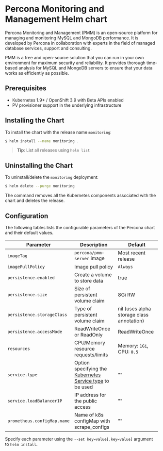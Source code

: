 # Percona Monitoring and Management Helm chart

Percona Monitoring and Management (PMM) is an open-source platform for managing and monitoring MySQL and MongoDB performance. It is developed by Percona in collaboration with experts in the field of managed database services, support and consulting.

PMM is a free and open-source solution that you can run in your own environment for maximum security and reliability. It provides thorough time-based analysis for MySQL and MongoDB servers to ensure that your data works as efficiently as possible.

## Prerequisites

- Kubernetes 1.9+ / OpenShift 3.9 with Beta APIs enabled
- PV provisioner support in the underlying infrastructure

## Installing the Chart

To install the chart with the release name `monitoring`:

```bash
$ helm install --name monitoring .
```

> **Tip**: List all releases using `helm list`

## Uninstalling the Chart

To uninstall/delete the `monitoring` deployment:

```bash
$ helm delete --purge monitoring
```

The command removes all the Kubernetes components associated with the chart and deletes the release.

## Configuration

The following tables lists the configurable parameters of the Percona chart and their default values.

| Parameter                  | Description                         | Default                                                    |
| -----------------------    | ----------------------------------- | ---------------------------------------------------------- |
| `imageTag`                 | `percona/pmm-server` image          | Most recent release                                        |
| `imagePullPolicy`          | Image pull policy                   | `Always`                                                   |
| `persistence.enabled`      | Create a volume to store data       | true                                                       |
| `persistence.size`         | Size of persistent volume claim     | 8Gi RW                                                     |
| `persistence.storageClass` | Type of persistent volume claim     | nil  (uses alpha storage class annotation)                 |
| `persistence.accessMode`   | ReadWriteOnce or ReadOnly           | ReadWriteOnce                                              |
| `resources`                | CPU/Memory resource requests/limits | Memory: `1Gi`, CPU: `0.5`                                  |
| `service.type`             | Option specifying the [Kubernetes Service type](https://kubernetes.io/docs/concepts/services-networking/service/#publishing-services-service-types) to be used | ""                                                         |
| `service.loadBalancerIP`   | IP address for the public access    | ""                                                         |
| `prometheus.configMap.name`   | Name of k8s configMap with scrape_configs    | ""                                                         |


Specify each parameter using the `--set key=value[,key=value]` argument to `helm install`. 


